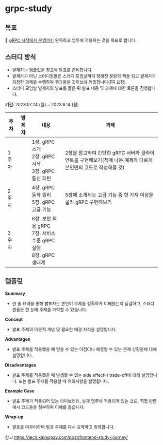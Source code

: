 # grpc-study

## 목표

📖 [gRPC 시작에서 운영까지](https://www.yes24.com/Product/Goods/94489227) 완독하고 업무에 적용하는 것을 목표로 합니다.

## 스터디 방식

- 발제자는 [템플릿](#템플릿)을 참고해 발표를 준비합니다.
- 발제자가 아닌 스터디원들은 스터디 모임날까지 정해진 분량의 책을 읽고 발제자가 지정한 과제를 수행하여 결과물을 깃허브에 커밋합니다(PR 요청).
- 스터디 모임날 발제자의 발표를 들은 뒤 발표 내용 및 과제에 대한 토론을 진행합니다.

**기간**: 2023.07.24 (월) ~ 2023.8.14 (월)

| 주차 | 발제자 | 내용                                                   | 과제 |
| --- |-----|------------------------------------------------------|---|
| 1주차 |   | 1장. gRPC 소개<br>2장. gRPC 시작<br>3장. gRPC 통신 패턴         | 2장을 참고하여 간단한 gRPC 서버와 클라이언트를 구현해보기(책에 나온 예제와 다르게 본인만의 코드로 작성해볼 것) |
| 2주차 |   | 4장. gRPC 동작 원리<br>5장. gRPC 고급 기능                     | 5장에 소개되는 고급 기능 중 한 가지 이상을 골라 gRPC 구현해보기 |
| 3주차 |   | 6장. 보안 적용 gRPC<br>7장. 서비스 수준 gRPC 실행<br>8장. gRPC 생태계 |  |


## 템플릿

**Summary**

- 한 줄 요약을 통해 발표자는 본인이 주제를 정확하게 이해했는지 점검하고, 스터디원들은 한 눈에 주제를 파악할 수 있습니다.

**Concept**

- 발표 주제의 이론적 개념 및 필요한 배경 지식을 설명합니다.

**Advantages**

- 발표 주제를 적용했을 때 얻을 수 있는 이점이나 해결할 수 있는 문제 상황들에 대해 설명합니다.

**Disadvantages**

- 발표 주제를 적용했을 때 발생할 수 있는 side effect나 trade-off에 대해 설명합니다. 또는 발표 주제를 적용할 때 유의사항을 설명합니다.

**Example Case**

- 발표 주제가 적용되어 있는 라이브러리, 실제 업무에 적용되어 있는 코드, 직접 만든 예시 코드들을 첨부하여 이해를 돕습니다.

**Wrap-up**

- 발표를 마무리하며 발표 주제를 다시 요약하고 정리합니다.


참고 https://tech.kakaopay.com/post/frontend-study-journey/
